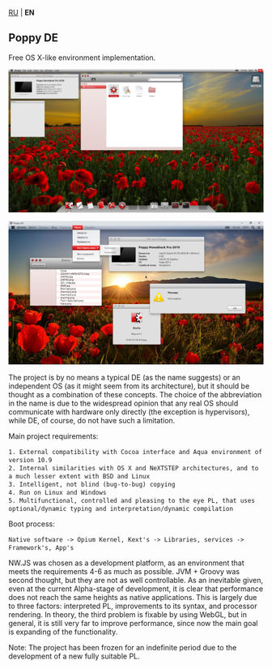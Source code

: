 [RU](README.md) | **EN**

Poppy DE
--
Free OS X-like environment implementation.

![Concept](Resources/Concept.png)

![Screenshot](Resources/Screenshot.png)

The project is by no means a typical DE (as the name suggests) or an independent OS (as it might seem from its architecture), but it should be thought as a combination of these concepts. The choice of the abbreviation in the name is due to the widespread opinion that any real OS should communicate with hardware only directly (the exception is hypervisors), while DE, of course, do not have such a limitation.

Main project requirements:

	1. External compatibility with Cocoa interface and Aqua environment of version 10.9
	2. Internal similarities with OS X and NeXTSTEP architectures, and to a much lesser extent with BSD and Linux
	3. Intelligent, not blind (bug-to-bug) copying
	4. Run on Linux and Windows
	5. Multifunctional, controlled and pleasing to the eye PL, that uses optional/dynamic typing and interpretation/dynamic compilation

Boot process:

	Native software -> Opium Kernel, Kext's -> Libraries, services -> Framework's, App's

NW.JS was chosen as a development platform, as an environment that meets the requirements 4-6 as much as possible. JVM + Groovy was second thought, but they are not as well controllable. As an inevitable given, even at the current Alpha-stage of development, it is clear that performance does not reach the same heights as native applications. This is largely due to three factors: interpreted PL, improvements to its syntax, and processor rendering. In theory, the third problem is fixable by using WebGL, but in general, it is still very far to improve performance, since now the main goal is expanding of the functionality.

Note: The project has been frozen for an indefinite period due to the development of a new fully suitable PL.
